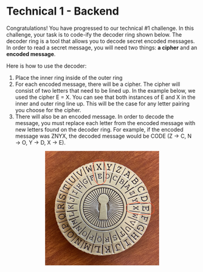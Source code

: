 # Technical 1 - Backend
Congratulations! You have progressed to our technical #1 challenge. In this challenge, your task is to code-ify the decoder ring shown below. The decoder ring is a tool that allows you to decode secret encoded messages. In order to read a secret message, you will need two things: **a cipher** and an **encoded message**.

Here is how to use the decoder:
1. Place the inner ring inside of the outer ring
2. For each encoded message, there will be a cipher. The cipher will consist of two letters that need to be lined up. In the example below, we used the cipher E = X. You can see that both instances of E and X in the inner and outer ring line up. This will be the case for any letter pairing you choose for the cipher.
3. There will also be an encoded message. In order to decode the message, you must replace each letter from the encoded message with new letters found on the decoder ring. For example, if the encoded message was ZNYX, the decoded message would be CODE (Z → C, N → O, Y → D, X → E).

<p style="text-align: center">
  <img alt="decoder" src="./assets/Decoder.jpg" style="width: 300px; height: 300px"/>
</p>

